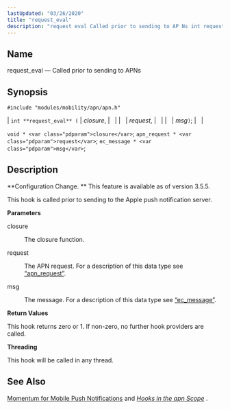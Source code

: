 ```yaml
---
lastUpdated: "03/26/2020"
title: "request_eval"
description: "request eval Called prior to sending to AP Ns int request eval closure request msg void closure apn request request ec message msg Configuration Change This feature is available as of version 3 5 5 This hook is called prior to sending to the Apple push notification server closure The..."
---
```


<a name="hooks.apn.request_eval"></a> 
## Name

request_eval — Called prior to sending to APNs

## Synopsis

`#include "modules/mobility/apn/apn.h"`

| `int **request_eval** (` | <var class="pdparam">closure</var>, |   |
|   | <var class="pdparam">request</var>, |   |
|   | <var class="pdparam">msg</var>`)`; |   |

`void * <var class="pdparam">closure</var>`;
`apn_request * <var class="pdparam">request</var>`;
`ec_message * <var class="pdparam">msg</var>`;<a name="idp41945184"></a> 
## Description

**Configuration Change. ** This feature is available as of version 3.5.5.

This hook is called prior to sending to the Apple push notification server.

**<a name="idp41942208"></a> Parameters**

<dl class="variablelist">

<dt>closure</dt>

<dd>

The closure function.

</dd>

<dt>request</dt>

<dd>

The APN request. For a description of this data type see [“apn_request”](/momentum/3/3-api/structs-apn-request).

</dd>

<dt>msg</dt>

<dd>

The message. For a description of this data type see [“ec_message”](/momentum/3/3-api/structs-ec-message).

</dd>

</dl>

**<a name="idp45880800"></a> Return Values**

This hook returns zero or 1\. If non-zero, no further hook providers are called.

**<a name="idp45878336"></a> Threading**

This hook will be called in any thread.

<a name="idp45878896"></a> 
## See Also

[Momentum for Mobile Push Notifications](/momentum/3/3-push) and [*Hooks in the apn Scope*](/momentum/3/3-api/hooks-apn) .
